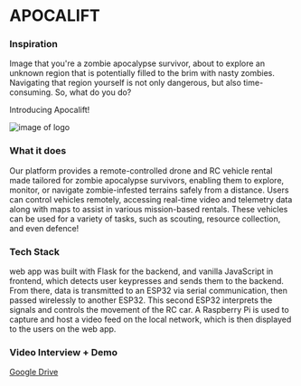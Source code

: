 # APOCALIFT

### Inspiration

Image that you're a zombie apocalypse survivor, about to explore an unknown region that is potentially filled to the brim with nasty zombies. Navigating that region yourself is not only dangerous, but also time-consuming. So, what do you do? 

Introducing Apocalift!

![image of logo](https://github.com/vichua2006/ApoclaypseHacks2024/blob/main/APOCALIFT/apocalift/static/logo-no-background.png)

### What it does

Our platform provides a remote-controlled drone and RC vehicle rental made tailored for zombie apocalypse survivors, enabling them to explore, monitor, or navigate zombie-infested terrains safely from a distance. Users can control vehicles remotely, accessing real-time video and telemetry data along with maps to assist in various mission-based rentals. These vehicles can be used for a variety of tasks, such as scouting, resource collection, and even defence!

### Tech Stack
web app was built with Flask for the backend, and vanilla JavaScript in frontend, which detects user keypresses and sends them to the backend. From there, data is transmitted to an ESP32 via serial communication, then passed wirelessly to another ESP32. This second ESP32 interprets the signals and controls the movement of the RC car. A Raspberry Pi is used to capture and host a video feed on the local network, which is then displayed to the users on the web app.

### Video Interview + Demo
[Google Drive](https://drive.google.com/file/d/1-vGJD3u7TuKRaUj2j0Wwj25fixyB8XSa/view)
